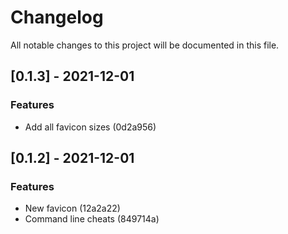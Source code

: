 # Changelog

All notable changes to this project will be documented in this file.

## [0.1.3] - 2021-12-01

### Features

- Add all favicon sizes (0d2a956)

## [0.1.2] - 2021-12-01

### Features

- New favicon (12a2a22)
- Command line cheats (849714a)

